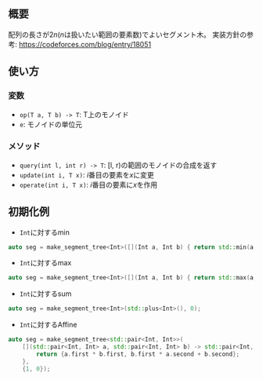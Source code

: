 ## 概要
配列の長さが$2n$($n$は扱いたい範囲の要素数)でよいセグメント木。
実装方針の参考: https://codeforces.com/blog/entry/18051

## 使い方
### 変数
- `op(T a, T b) -> T`: T上のモノイド
- `e`: モノイドの単位元

### メソッド
- `query(int l, int r) -> T`: [l, r)の範囲のモノイドの合成を返す
- `update(int i, T x)`: $i$番目の要素を$x$に変更
- `operate(int i, T x)`: $i$番目の要素に$x$を作用

## 初期化例
- `Int`に対するmin
```cpp
auto seg = make_segment_tree<Int>([](Int a, Int b) { return std::min(a, b); }, 1e18);
```

- `Int`に対するmax
```cpp
auto seg = make_segment_tree<Int>([](Int a, Int b) { return std::max(a, b); }, -1e18);
```

- `Int`に対するsum
```cpp
auto seg = make_segment_tree<Int>(std::plus<Int>(), 0);
```

- `Int`に対するAffine
```cpp
auto seg = make_segment_tree<std::pair<Int, Int>>(
    [](std::pair<Int, Int> a, std::pair<Int, Int> b) -> std::pair<Int, Int> {
        return {a.first * b.first, b.first * a.second + b.second};
    },
    {1, 0});
```